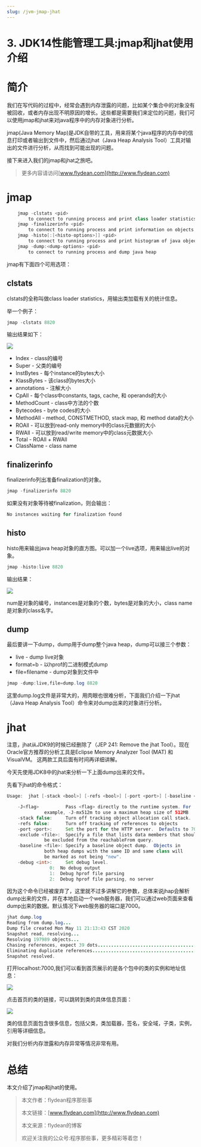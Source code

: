```yaml
---
slug: /jvm-jmap-jhat
---
```


# 3. JDK14性能管理工具:jmap和jhat使用介绍

# 简介

我们在写代码的过程中，经常会遇到内存泄露的问题，比如某个集合中的对象没有被回收，或者内存出现不明原因的增长。这些都是需要我们来定位的问题，我们可以使用jmap和jhat来对java程序中的内存对象进行分析。

jmap(Java Memory Map)是JDK自带的工具，用来将某个java程序的内存中的信息打印或者输出到文件中，然后通过jhat（Java Heap Analysis Tool）工具对输出的文件进行分析，从而找到可能出现的问题。

接下来进入我们的jmap和jhat之旅吧。

> 更多内容请访问[www.flydean.com](http://www.flydean.com)

# jmap

~~~java
    jmap -clstats <pid>
        to connect to running process and print class loader statistics
    jmap -finalizerinfo <pid>
        to connect to running process and print information on objects awaiting finalization
    jmap -histo[:[<histo-options>]] <pid>
        to connect to running process and print histogram of java object heap
    jmap -dump:<dump-options> <pid>
        to connect to running process and dump java heap
~~~

jmap有下面四个可用选项：

## clstats

clstats的全称叫做class loader statistics，用输出类加载有关的统计信息。

举一个例子：

~~~java
jmap -clstats 8820
~~~

输出结果如下：

![](https://img-blog.csdnimg.cn/20200511145420670.png?x-oss-process=image/watermark,type_ZmFuZ3poZW5naGVpdGk,shadow_0,text_aHR0cDovL3d3dy5mbHlkZWFuLmNvbQ==,size_20,color_8F8F8F,t_70)

* Index - class的编号
* Super - 父类的编号
* InstBytes - 每个instance的bytes大小
* KlassBytes - 该class的bytes大小
* annotations - 注解大小
* CpAll - 每个class中constants, tags, cache, 和 operands的大小
* MethodCount - class中方法的个数
* Bytecodes - byte codes的大小
* MethodAll - method, CONSTMETHOD, stack map, 和 method data的大小
* ROAll - 可以放到read-only memory中的class元数据的大小
* RWAll - 可以放到read/write memory中的class元数据大小
* Total - ROAll + RWAll
* ClassName - class name

## finalizerinfo

finalizerinfo列出准备finalization的对象。

~~~java
jmap -finalizerinfo 8820
~~~

如果没有对象等待被finalization，则会输出：

~~~java
No instances waiting for finalization found
~~~

## histo

histo用来输出java heap对象的直方图。可以加一个live选项，用来输出live的对象。

~~~java
jmap -histo:live 8820
~~~

输出结果：

![](https://img-blog.csdnimg.cn/20200511150933393.png?x-oss-process=image/watermark,type_ZmFuZ3poZW5naGVpdGk,shadow_0,text_aHR0cDovL3d3dy5mbHlkZWFuLmNvbQ==,size_20,color_8F8F8F,t_70)

num是对象的编号，instances是对象的个数，bytes是对象的大小，class name是对象的class名字。

## dump

最后要讲一下dump，dump用于dump整个java heap，dump可以接三个参数：

* live - dump live对象
* format=b  - 以hprof的二进制模式dump
* file=filename - dump对象到文件中

~~~java
jmap -dump:live,file=dump.log 8820
~~~

这里dump.log文件是非常大的，用肉眼也很难分析，下面我们介绍一下jhat（Java Heap Analysis Tool）命令来对dump出来的对象进行分析。

# jhat

注意，jhat从JDK9的时候已经删除了（JEP 241: Remove the jhat Tool）。现在Oracle官方推荐的分析工具是Eclipse Memory Analyzer Tool (MAT) 和 VisualVM。 这两款工具后面有时间再详细讲解。 

今天先使用JDK8中的jhat来分析一下上面dump出来的文件。

先看下jhat的命令格式：

~~~java
Usage:  jhat [-stack <bool>] [-refs <bool>] [-port <port>] [-baseline <file>] [-debug <int>] [-version] [-h|-help] <file>

	-J<flag>          Pass <flag> directly to the runtime system. For
			  example, -J-mx512m to use a maximum heap size of 512MB
	-stack false:     Turn off tracking object allocation call stack.
	-refs false:      Turn off tracking of references to objects
	-port <port>:     Set the port for the HTTP server.  Defaults to 7000
	-exclude <file>:  Specify a file that lists data members that should
			  be excluded from the reachableFrom query.
	-baseline <file>: Specify a baseline object dump.  Objects in
			  both heap dumps with the same ID and same class will
			  be marked as not being "new".
	-debug <int>:     Set debug level.
			    0:  No debug output
			    1:  Debug hprof file parsing
			    2:  Debug hprof file parsing, no server
~~~

因为这个命令已经被废弃了，这里就不过多讲解它的参数，总体来说jhap会解析dump出来的文件，并在本地启动一个web服务器，我们可以通过web页面来查看dump出来的数据。默认情况下web服务器的端口是7000。

~~~java
jhat dump.log
Reading from dump.log...
Dump file created Mon May 11 21:13:43 CST 2020
Snapshot read, resolving...
Resolving 197989 objects...
Chasing references, expect 39 dots.......................................
Eliminating duplicate references.......................................
Snapshot resolved.
~~~

打开localhost:7000,我们可以看到首页展示的是各个包中的类的实例和地址信息：

![](https://img-blog.csdnimg.cn/20200511152448640.png?x-oss-process=image/watermark,type_ZmFuZ3poZW5naGVpdGk,shadow_0,text_aHR0cDovL3d3dy5mbHlkZWFuLmNvbQ==,size_20,color_8F8F8F,t_70)

点击首页的类的链接，可以跳转到类的具体信息页面：

![](https://img-blog.csdnimg.cn/20200511152652492.png)

类的信息页面包含很多信息，包括父类，类加载器，签名，安全域，子类，实例，引用等详细信息。

对我们分析内存泄露和内存异常等情况非常有用。

# 总结

本文介绍了jmap和jhat的使用。

> 本文作者：flydean程序那些事
> 
> 本文链接：[www.flydean.com](http://www.flydean.com)
> 
> 本文来源：flydean的博客
> 
> 欢迎关注我的公众号:程序那些事，更多精彩等着您！
